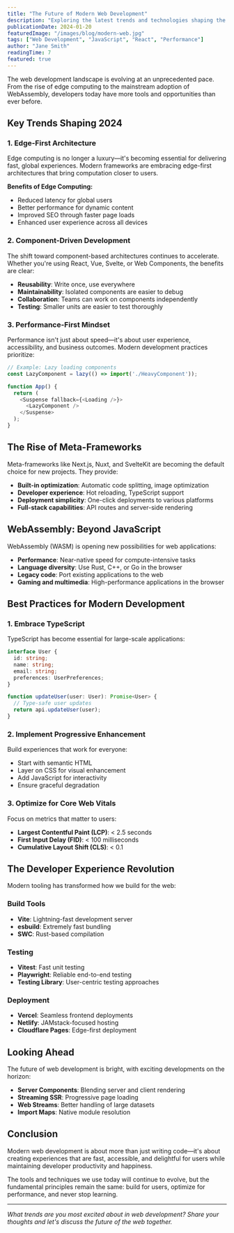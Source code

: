 ```yaml
---
title: "The Future of Modern Web Development"
description: "Exploring the latest trends and technologies shaping the future of web development in 2024 and beyond."
publicationDate: 2024-01-20
featuredImage: "/images/blog/modern-web.jpg"
tags: ["Web Development", "JavaScript", "React", "Performance"]
author: "Jane Smith"
readingTime: 7
featured: true
---
```

The web development landscape is evolving at an unprecedented pace. From the rise of edge computing to the mainstream adoption of WebAssembly, developers today have more tools and opportunities than ever before.

## Key Trends Shaping 2024

### 1. Edge-First Architecture
Edge computing is no longer a luxury—it's becoming essential for delivering fast, global experiences. Modern frameworks are embracing edge-first architectures that bring computation closer to users.

**Benefits of Edge Computing:**
- Reduced latency for global users
- Better performance for dynamic content
- Improved SEO through faster page loads
- Enhanced user experience across all devices

### 2. Component-Driven Development
The shift toward component-based architectures continues to accelerate. Whether you're using React, Vue, Svelte, or Web Components, the benefits are clear:

- **Reusability**: Write once, use everywhere
- **Maintainability**: Isolated components are easier to debug
- **Collaboration**: Teams can work on components independently
- **Testing**: Smaller units are easier to test thoroughly

### 3. Performance-First Mindset
Performance isn't just about speed—it's about user experience, accessibility, and business outcomes. Modern development practices prioritize:

```javascript
// Example: Lazy loading components
const LazyComponent = lazy(() => import('./HeavyComponent'));

function App() {
  return (
    <Suspense fallback={<Loading />}>
      <LazyComponent />
    </Suspense>
  );
}
```

## The Rise of Meta-Frameworks

Meta-frameworks like Next.js, Nuxt, and SvelteKit are becoming the default choice for new projects. They provide:

- **Built-in optimization**: Automatic code splitting, image optimization
- **Developer experience**: Hot reloading, TypeScript support
- **Deployment simplicity**: One-click deployments to various platforms
- **Full-stack capabilities**: API routes and server-side rendering

## WebAssembly: Beyond JavaScript

WebAssembly (WASM) is opening new possibilities for web applications:

- **Performance**: Near-native speed for compute-intensive tasks
- **Language diversity**: Use Rust, C++, or Go in the browser
- **Legacy code**: Port existing applications to the web
- **Gaming and multimedia**: High-performance applications in the browser

## Best Practices for Modern Development

### 1. Embrace TypeScript
TypeScript has become essential for large-scale applications:

```typescript
interface User {
  id: string;
  name: string;
  email: string;
  preferences: UserPreferences;
}

function updateUser(user: User): Promise<User> {
  // Type-safe user updates
  return api.updateUser(user);
}
```

### 2. Implement Progressive Enhancement
Build experiences that work for everyone:

- Start with semantic HTML
- Layer on CSS for visual enhancement
- Add JavaScript for interactivity
- Ensure graceful degradation

### 3. Optimize for Core Web Vitals
Focus on metrics that matter to users:

- **Largest Contentful Paint (LCP)**: < 2.5 seconds
- **First Input Delay (FID)**: < 100 milliseconds
- **Cumulative Layout Shift (CLS)**: < 0.1

## The Developer Experience Revolution

Modern tooling has transformed how we build for the web:

### Build Tools
- **Vite**: Lightning-fast development server
- **esbuild**: Extremely fast bundling
- **SWC**: Rust-based compilation

### Testing
- **Vitest**: Fast unit testing
- **Playwright**: Reliable end-to-end testing
- **Testing Library**: User-centric testing approaches

### Deployment
- **Vercel**: Seamless frontend deployments
- **Netlify**: JAMstack-focused hosting
- **Cloudflare Pages**: Edge-first deployment

## Looking Ahead

The future of web development is bright, with exciting developments on the horizon:

- **Server Components**: Blending server and client rendering
- **Streaming SSR**: Progressive page loading
- **Web Streams**: Better handling of large datasets
- **Import Maps**: Native module resolution

## Conclusion

Modern web development is about more than just writing code—it's about creating experiences that are fast, accessible, and delightful for users while maintaining developer productivity and happiness.

The tools and techniques we use today will continue to evolve, but the fundamental principles remain the same: build for users, optimize for performance, and never stop learning.

---

*What trends are you most excited about in web development? Share your thoughts and let's discuss the future of the web together.*